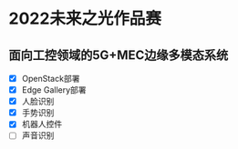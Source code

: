# 2022未来之光作品赛

## 面向工控领域的5G+MEC边缘多模态系统

- [x] OpenStack部署
- [x] Edge Gallery部署
- [x] 人脸识别
- [x] 手势识别
- [x] 机器人控件
- [ ] 声音识别